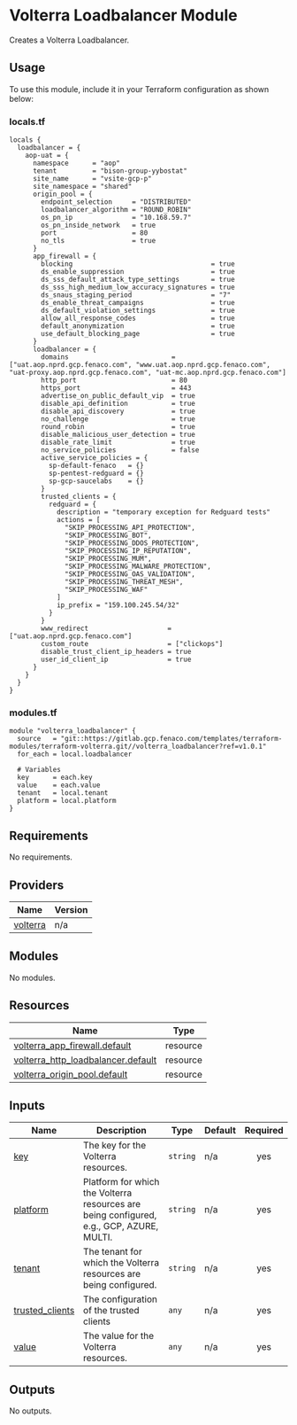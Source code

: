 # Volterra Loadbalancer Module

Creates a Volterra Loadbalancer.

## Usage

To use this module, include it in your Terraform configuration as shown below:

### locals.tf

```hcl
locals {
  loadbalancer = {
    aop-uat = {
      namespace      = "aop"
      tenant         = "bison-group-yybostat"
      site_name      = "vsite-gcp-p"
      site_namespace = "shared"
      origin_pool = {
        endpoint_selection     = "DISTRIBUTED"
        loadbalancer_algorithm = "ROUND_ROBIN"
        os_pn_ip               = "10.168.59.7"
        os_pn_inside_network   = true
        port                   = 80
        no_tls                 = true
      }
      app_firewall = {
        blocking                                   = true
        ds_enable_suppression                      = true
        ds_sss_default_attack_type_settings        = true
        ds_sss_high_medium_low_accuracy_signatures = true
        ds_snaus_staging_period                    = "7"
        ds_enable_threat_campaigns                 = true
        ds_default_violation_settings              = true
        allow_all_response_codes                   = true
        default_anonymization                      = true
        use_default_blocking_page                  = true
      }
      loadbalancer = {
        domains                          = ["uat.aop.nprd.gcp.fenaco.com", "www.uat.aop.nprd.gcp.fenaco.com", "uat-proxy.aop.nprd.gcp.fenaco.com", "uat-mc.aop.nprd.gcp.fenaco.com"]
        http_port                        = 80
        https_port                       = 443
        advertise_on_public_default_vip  = true
        disable_api_definition           = true
        disable_api_discovery            = true
        no_challenge                     = true
        round_robin                      = true
        disable_malicious_user_detection = true
        disable_rate_limit               = true
        no_service_policies              = false
        active_service_policies = {
          sp-default-fenaco   = {}
          sp-pentest-redguard = {}
          sp-gcp-saucelabs    = {}
        }
        trusted_clients = {
          redguard = {
            description = "temporary exception for Redguard tests"
            actions = [
              "SKIP_PROCESSING_API_PROTECTION",
              "SKIP_PROCESSING_BOT",
              "SKIP_PROCESSING_DDOS_PROTECTION",
              "SKIP_PROCESSING_IP_REPUTATION",
              "SKIP_PROCESSING_MUM",
              "SKIP_PROCESSING_MALWARE_PROTECTION",
              "SKIP_PROCESSING_OAS_VALIDATION",
              "SKIP_PROCESSING_THREAT_MESH",
              "SKIP_PROCESSING_WAF"
            ]
            ip_prefix = "159.100.245.54/32"
          }
        }
        www_redirect                    = ["uat.aop.nprd.gcp.fenaco.com"]
        custom_route                    = ["clickops"]
        disable_trust_client_ip_headers = true
        user_id_client_ip               = true
      }
    }
  }
}
```

### modules.tf

```hcl
module "volterra_loadbalancer" {
  source   = "git::https://gitlab.gcp.fenaco.com/templates/terraform-modules/terraform-volterra.git//volterra_loadbalancer?ref=v1.0.1"
  for_each = local.loadbalancer

  # Variables
  key      = each.key
  value    = each.value
  tenant   = local.tenant
  platform = local.platform
}
```

<!-- BEGIN_TF_DOCS -->
## Requirements

No requirements.

## Providers

| Name | Version |
|------|---------|
| <a name="provider_volterra"></a> [volterra](#provider\_volterra) | n/a |

## Modules

No modules.

## Resources

| Name | Type |
|------|------|
| [volterra_app_firewall.default](https://registry.terraform.io/providers/volterraedge/volterra/latest/docs/resources/app_firewall) | resource |
| [volterra_http_loadbalancer.default](https://registry.terraform.io/providers/volterraedge/volterra/latest/docs/resources/http_loadbalancer) | resource |
| [volterra_origin_pool.default](https://registry.terraform.io/providers/volterraedge/volterra/latest/docs/resources/origin_pool) | resource |

## Inputs

| Name | Description | Type | Default | Required |
|------|-------------|------|---------|:--------:|
| <a name="input_key"></a> [key](#input\_key) | The key for the Volterra resources. | `string` | n/a | yes |
| <a name="input_platform"></a> [platform](#input\_platform) | Platform for which the Volterra resources are being configured, e.g., GCP, AZURE, MULTI. | `string` | n/a | yes |
| <a name="input_tenant"></a> [tenant](#input\_tenant) | The tenant for which the Volterra resources are being configured. | `string` | n/a | yes |
| <a name="input_trusted_clients"></a> [trusted\_clients](#input\_trusted\_clients) | The configuration of the trusted clients | `any` | n/a | yes |
| <a name="input_value"></a> [value](#input\_value) | The value for the Volterra resources. | `any` | n/a | yes |

## Outputs

No outputs.
<!-- END_TF_DOCS -->
